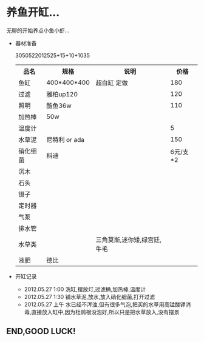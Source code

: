 养鱼开缸...
================

无聊的开始养点小鱼小虾...

- 器材准备

    <table>
        <tr>
            <th>品名</th><th>规格</th><th>说明</th><th>价格</th>
        </tr>
        <tr>
            <td>鱼缸</td><td>400*400*400</td><td>超白缸 定做</td><td>180</td>
        </tr>
        <tr>
            <td>过滤</td><td>雅柏up120</td><td></td><td>120</td>
        </tr>
        <tr>
            <td>照明</td><td>酷鱼36w</td><td></td><td>110</td>
        </tr>
        <tr>
            <td>加热棒</td><td>50w</td><td></td>30<td></td>
        </tr>
        <tr>
            <td>温度计</td><td></td><td></td><td>5</td>
        </tr>
        <tr>
            <td>水草泥</td><td>尼特利 or ada</td><td></td><td>150</td>
        </tr>
        <tr>
            <td>硝化细菌</td><td>科迪</td><td></td><td>6元/支*2</td>
        </tr>
        <tr>
            <td>沉木</td><td></td><td></td>50<td></td>
        </tr>
        <tr>
            <td>石头</td><td></td><td></td>5<td></td>
        </tr>
        <tr>
            <td>镊子</td><td></td><td></td>2<td></td>
        </tr>
        <tr>
            <td>定时器</td><td></td><td></td>20<td></td>
        </tr>
        <tr>
            <td>气泵</td><td></td><td></td>12<td></td>
        </tr>
        <tr>
            <td>排水管</td><td></td><td></td>5<td></td>
        </tr>
        <tr>
            <td>水草类</td><td></td><td>三角莫斯,迷你矮,绿宫廷,牛毛</td>25+15+10+10<td></td>
        </tr>
        <tr>
            <td>液肥</td><td>德比</td><td></td>35<td></td>
        </tr>
    </table>

- 开缸记录

    - 2012.05.27 1:00 洗缸,摆放灯,过滤桶,加热棒,温度计
    - 2012.05.27 1:30 铺水草泥,放水,放入硝化细菌,打开过滤
    - 2012.05.27 上午 水已经不浑浊,但有很多气泡,把买的水草用高锰酸钾消毒,直接放入缸中,因为杜鹃根没泡好,所以只是把水草放入,没有摆景


END,GOOD LUCK!
--------------

